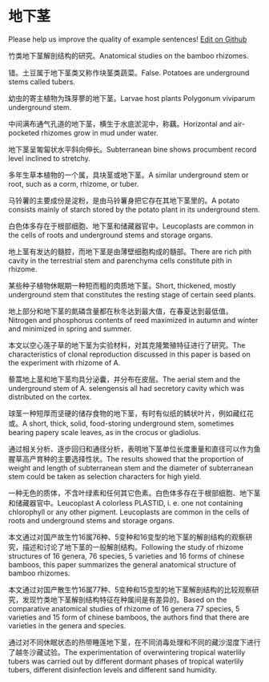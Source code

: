 # 地下茎

Please help us improve the quality of example sentences! [Edit on Github](https://github.com/jiyushe/jiyu-example-sentence-source/blob/main/chinese/dixiajing.md)

<p><span class="chinese">竹类地下茎解剖结构的研究。</span><span class="english">Anatomical studies on the bamboo rhizomes.</span></p>

<p><span class="chinese">错。土豆属于地下茎类又称作块茎类蔬菜。</span><span class="english">False. Potatoes are underground stems called tubers.</span></p>

<p><span class="chinese">幼虫的寄主植物为珠芽蓼的地下茎。</span><span class="english">Larvae host plants Polygonum viviparum underground stem.</span></p>

<p><span class="chinese">中间满布通气孔道的地下茎，横生于水底淤泥中，称藕。</span><span class="english">Horizontal and air-pocketed rhizomes grow in mud under water.</span></p>

<p><span class="chinese">地下茎呈匍匐状水平斜向伸长。</span><span class="english">Subterranean bine shows procumbent record level inclined to stretchy.</span></p>

<p><span class="chinese">多年生草本植物的一个属，具块茎或地下茎。</span><span class="english">A similar underground stem or root, such as a corm, rhizome, or tuber.</span></p>

<p><span class="chinese">马铃薯的主要成份是淀粉，是由马铃薯身把它存在其地下茎里的。</span><span class="english">A potato consists mainly of starch stored by the potato plant in its underground stem.</span></p>

<p><span class="chinese">白色体多存在于根部细胞、地下茎和储藏器官中。</span><span class="english">Leucoplasts are common in the cells of roots and underground stems and storage organs.</span></p>

<p><span class="chinese">地上茎有发达的髓腔，而地下茎是由薄壁细胞构成的髓部。</span><span class="english">There are rich pith cavity in the terrestrial stem and parenchyma cells constitute pith in rhizome.</span></p>

<p><span class="chinese">某些种子植物休眠期一种短而粗的肉质地下茎。</span><span class="english">Short, thickened, mostly underground stem that constitutes the resting stage of certain seed plants.</span></p>

<p><span class="chinese">地上部分和地下茎的氮磷含量都在秋冬达到最大值，在春夏达到最低值。</span><span class="english">Nitrogen and phosphorus contents of reed maximized in autumn and winter and minimized in spring and summer.</span></p>

<p><span class="chinese">本文以空心莲子草的地下茎为实验材料，对其克隆繁殖特征进行了研究。</span><span class="english">The characteristics of clonal reproduction discussed in this paper is based on the experiment with rhizome of A.</span></p>

<p><span class="chinese">藜蒿地上茎和地下茎均具分泌囊，并分布在皮层。</span><span class="english">The aerial stem and the underground stem of A. selengensis all had secretory cavity which was distributed on the cortex.</span></p>

<p><span class="chinese">球茎一种短厚而坚硬的储存食物的地下茎，有时有似纸的鳞状叶片，例如藏红花或。</span><span class="english">A short, thick, solid, food-storing underground stem, sometimes bearing papery scale leaves, as in the crocus or gladiolus.</span></p>

<p><span class="chinese">通过相关分析、逐步回归和通径分析，表明地下茎单位长度重量和直径可以作为鱼腥草高产育种的主要选择性状。</span><span class="english">The results showed that the proportion of weight and length of subterranean stem and the diameter of subterranean stem could be taken as selection characters for high yield.</span></p>

<p><span class="chinese">一种无色的质体，不含叶绿素和任何其它色素。白色体多存在于根部细胞、地下茎和储藏器官中。</span><span class="english">Leucoplast A colorless PLASTID, i. e. one not containing chlorophyll or any other pigment. Leucoplasts are common in the cells of roots and underground stems and storage organs.</span></p>

<p><span class="chinese">本文通过对国产故生竹16属76种、5变种和16变型的地下茎的解剖结构的观察研究，描述和讨论了地下茎的一般解剖结构。</span><span class="english">Following the study of rhizome structures of 16 genera, 76 species, 5 varieties and 16 forms of chinese bamboos, this paper summarizes the general anatomical structure of bamboo rhizomes.</span></p>

<p><span class="chinese">本文通过对国产散生竹16属77种、5变种和15变型的地下茎解剖结构的比较观察研究，发现竹类地下茎解剖结构特征在种属间是有差异的。</span><span class="english">Based on the comparative anatomical studies of rhizome of 16 genera 77 species, 5 varieties and 15 form of chinese bamboos, the authors find that there are varieties in the genera and species.</span></p>

<p><span class="chinese">通过对不同休眠状态的热带睡莲地下茎，在不同消毒处理和不同的藏沙湿度下进行了越冬沙藏试验。</span><span class="english">The experimentation of overwintering tropical waterlily tubers was carried out by different dormant phases of tropical waterlily tubers, different disinfection levels and different sand humidity.</span></p>

